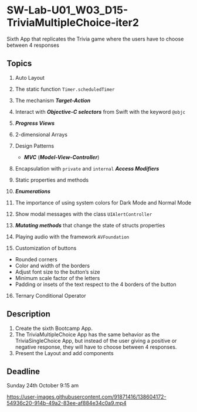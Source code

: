 # SW-Lab-U01_W03_D15-TriviaMultipleChoice-iter2
Sixth App that replicates the Trivia game where the users have to choose between 4 responses

## Topics
1. Auto Layout
2. The static function `Timer.scheduledTimer`
3. The mechanism **_Target-Action_**
4. Interact with **_Objective-C selectors_** from Swift with the keyword `@objc`
5. **_Progress Views_**
6. 2-dimensional Arrays
7. Design Patterns
   - **_MVC_** (**_Model-View-Controller_**)
8. Encapsulation with `private` and `internal` **_Access Modifiers_**
9. Static properties and methods
10. **_Enumerations_**
11. The importance of using system colors for Dark Mode and Normal Mode
12. Show modal messages with the class `UIAlertController`
13. **_Mutating methods_** that change the state of structs properties
14. Playing audio with the framework `AVFoundation`

15. Customization of buttons
   - Rounded corners
   - Color and width of the borders
   - Adjust font size to the button’s size
   - Minimum scale factor of the letters 
   - Padding or insets of the text respect to the 4 borders of the button
16. Ternary Conditional Operator

## Description
1. Create the sixth Bootcamp App. 
2. The TriviaMultipleChoice App has the same behavior as the TriviaSingleChoice App, but instead of the user giving a positive or negative response, they will have to choose between 4 responses.
3. Present the Layout and add components

## Deadline 
Sunday 24th October 9:15 am





https://user-images.githubusercontent.com/91871416/138604172-54936c20-914b-49a2-83ee-af884e34c0a9.mp4





